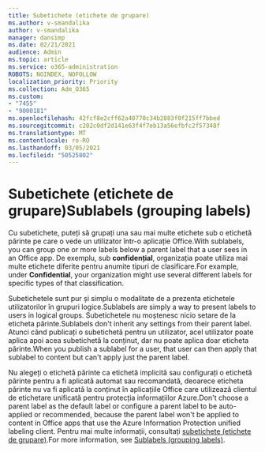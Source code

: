 ```yaml
---
title: Subetichete (etichete de grupare)
ms.author: v-smandalika
author: v-smandalika
manager: dansimp
ms.date: 02/21/2021
audience: Admin
ms.topic: article
ms.service: o365-administration
ROBOTS: NOINDEX, NOFOLLOW
localization_priority: Priority
ms.collection: Adm_O365
ms.custom:
- "7455"
- "9000181"
ms.openlocfilehash: 42fcf8e2cff62a40770c34b2883f0f215ff7bbed
ms.sourcegitcommit: c202c0df2d141e63f4f7eb13a56efbfc2f57348f
ms.translationtype: MT
ms.contentlocale: ro-RO
ms.lasthandoff: 03/05/2021
ms.locfileid: "50525802"
---
```

# <a name="sublabels-grouping-labels"></a><span data-ttu-id="71f39-102">Subetichete (etichete de grupare)</span><span class="sxs-lookup"><span data-stu-id="71f39-102">Sublabels (grouping labels)</span></span>

<span data-ttu-id="71f39-103">Cu subetichete, puteți să grupați una sau mai multe etichete sub o etichetă părinte pe care o vede un utilizator într-o aplicație Office.</span><span class="sxs-lookup"><span data-stu-id="71f39-103">With sublabels, you can group one or more labels below a parent label that a user sees in an Office app.</span></span> <span data-ttu-id="71f39-104">De exemplu, sub **confidențial**, organizația poate utiliza mai multe etichete diferite pentru anumite tipuri de clasificare.</span><span class="sxs-lookup"><span data-stu-id="71f39-104">For example, under **Confidential**, your organization might use several different labels for specific types of that classification.</span></span>

<span data-ttu-id="71f39-105">Subetichetele sunt pur și simplu o modalitate de a prezenta etichetele utilizatorilor în grupuri logice.</span><span class="sxs-lookup"><span data-stu-id="71f39-105">Sublabels are simply a way to present labels to users in logical groups.</span></span> <span data-ttu-id="71f39-106">Subetichetele nu moștenesc nicio setare de la eticheta părinte.</span><span class="sxs-lookup"><span data-stu-id="71f39-106">Sublabels don't inherit any settings from their parent label.</span></span> <span data-ttu-id="71f39-107">Atunci când publicați o subetichetă pentru un utilizator, acel utilizator poate aplica apoi acea subetichetă la conținut, dar nu poate aplica doar eticheta părinte.</span><span class="sxs-lookup"><span data-stu-id="71f39-107">When you publish a sublabel for a user, that user can then apply that sublabel to content but can't apply just the parent label.</span></span>

<span data-ttu-id="71f39-108">Nu alegeți o etichetă părinte ca etichetă implicită sau configurați o etichetă părinte pentru a fi aplicată automat sau recomandată, deoarece eticheta părinte nu va fi aplicată la conținut în aplicațiile Office care utilizează clientul de etichetare unificată pentru protecția informațiilor Azure.</span><span class="sxs-lookup"><span data-stu-id="71f39-108">Don't choose a parent label as the default label or configure a parent label to be auto-applied or recommended, because the parent label won't be applied to content in Office apps that use the Azure Information Protection unified labeling client.</span></span> <span data-ttu-id="71f39-109">Pentru mai multe informații, consultați [subetichete (etichete de grupare)](https://docs.microsoft.com/microsoft-365/compliance/sensitivity-labels).</span><span class="sxs-lookup"><span data-stu-id="71f39-109">For more information, see [Sublabels (grouping labels)](https://docs.microsoft.com/microsoft-365/compliance/sensitivity-labels).</span></span>
